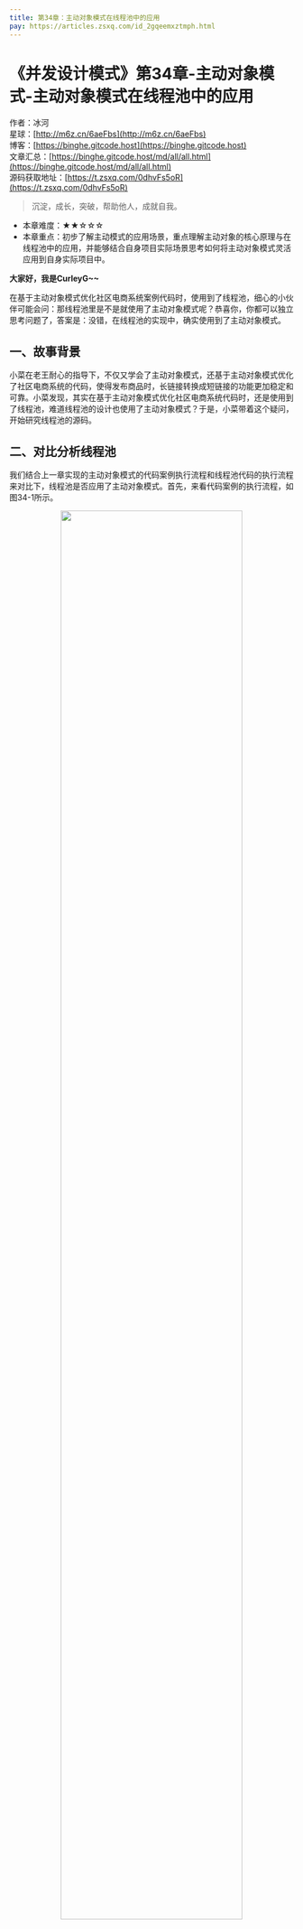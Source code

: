 ```yaml
---
title: 第34章：主动对象模式在线程池中的应用
pay: https://articles.zsxq.com/id_2gqeemxztmph.html
---
```


# 《并发设计模式》第34章-主动对象模式-主动对象模式在线程池中的应用

作者：冰河
<br/>星球：[http://m6z.cn/6aeFbs](http://m6z.cn/6aeFbs)
<br/>博客：[https://binghe.gitcode.host](https://binghe.gitcode.host)
<br/>文章汇总：[https://binghe.gitcode.host/md/all/all.html](https://binghe.gitcode.host/md/all/all.html)
<br/>源码获取地址：[https://t.zsxq.com/0dhvFs5oR](https://t.zsxq.com/0dhvFs5oR)

> 沉淀，成长，突破，帮助他人，成就自我。

* 本章难度：★★☆☆☆
* 本章重点：初步了解主动模式的应用场景，重点理解主动对象的核心原理与在线程池中的应用，并能够结合自身项目实际场景思考如何将主动对象模式灵活应用到自身实际项目中。

**大家好，我是CurleyG~~**

在基于主动对象模式优化社区电商系统案例代码时，使用到了线程池，细心的小伙伴可能会问：那线程池里是不是就使用了主动对象模式呢？恭喜你，你都可以独立思考问题了，答案是：没错，在线程池的实现中，确实使用到了主动对象模式。

## 一、故事背景

小菜在老王耐心的指导下，不仅又学会了主动对象模式，还基于主动对象模式优化了社区电商系统的代码，使得发布商品时，长链接转换成短链接的功能更加稳定和可靠。小菜发现，其实在基于主动对象模式优化社区电商系统代码时，还是使用到了线程池，难道线程池的设计也使用了主动对象模式？于是，小菜带着这个疑问，开始研究线程池的源码。

## 二、对比分析线程池

我们结合上一章实现的主动对象模式的代码案例执行流程和线程池代码的执行流程来对比下，线程池是否应用了主动对象模式。首先，来看代码案例的执行流程，如图34-1所示。

<div align="center">
    <img src="https://binghe.gitcode.host/assets/images/core/concurrent/2023-10-20-001.png?raw=true" width="80%">
    <br/>
</div>

上图中的代码案例执行流程，是站在运营或者商家角度，发布商品的业务执行流程。对于运营或者商家端来说，将长链接转换成短链接，存储长短链接的映射关系，一般都会部署成单独的服务，发布商品时，如果转换短链接或者存储长短链接的映射关系失败，就会将请求的信息存储起来，当转换长短链接的服务或者存储长短链接映射关系的服务恢复后，再由转换长短链接的服务读取存储的请求信息，将长链接转换成短链接后，将其映射关系存储起来。

在主动对象模式中，会涉及到六大组件，分别为Proxy、Future、MethodRequest、ActivationQueue、Scheduler和Servant。并且优化社区电商系统代码时，我们实现的主动对象模式中的部分组件就直接使用了JDK中的类库实现，分别如下所示。

* 主动对象模式中的Future使用了JDK中的java.util.concurrent.Future实现。
* 主动对象模式中的MethodRequest使用了JDK中的java.util.concurrent.Callable实现。
* 主动对象模式中的ActivationQueue使用了JDK中的java.util.concurrent.ArrayBlockingQueue实现。
* 主动对象模式中的Scheduler使用了JDK中的java.util.concurrent.ThreadPoolExecutor实现。

说到这里，大家有没有发现一个铁一般的事实：JDK中的Future接口、Callable接口、ArrayBlockingQueue类（其实就是BlockingQueue接口）和ThreadPoolExecutor类，不就是线程池的重要组成部分吗？看到这里，大家是不是有一种豁然开朗的感觉呢？

## 三、温顾线程池流程

我们再来看看线程池的执行流程，如图34-2所示。

<div align="center">
    <img src="https://binghe.gitcode.host/assets/images/core/concurrent/2023-10-04-001.png?raw=true" width="80%">
    <br/>
</div>

可以看到，当向线程池中提交任务时，线程池执行任务的流程如下所示。

## 查看全文

加入[冰河技术](http://m6z.cn/6aeFbs)知识星球，解锁完整技术文章与完整代码
